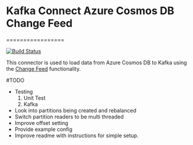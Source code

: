 # Kafka Connect Azure Cosmos DB Change Feed
=================

[![Build Status](https://travis-ci.org/joshuadeanhall/Kafka-Connect-Cosmos-Sink.svg?branch=master)](https://travis-ci.org/joshuadeanhall/Kafka-Connect-Cosmos-Sink)

This connector is used to load data from Azure Cosmos DB to Kafka using the [Change Feed](https://docs.microsoft.com/en-us/azure/cosmos-db/change-feed) functionality.

#TODO
* Testing
    1. Unit Test
    2. Kafka
* Look into partitions being created and rebalanced
* Switch partition readers to be multi threaded
* Improve offset setting
* Provide example config
* Improve readme with instructions for simple setup.
